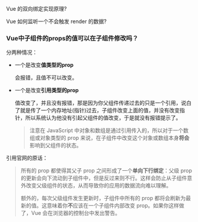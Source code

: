 Vue 的双向绑定实现原理?

Vue 如何监听一个不会触发 render 的数据?







### Vue中子组件的props的值可以在子组件修改吗？

分两种情况：

* 一个是改变**值类型的prop**

  会报错，且值不可以改变。

* 一个是改变**引用类型的prop**

  值改变了，并且没有报错，那是因为你父组件传递过去的只是一个引用，说白了就是传了一个内存地址(指针)过去，子组件改变上面的值，并没有改变指针，所以系统认为他没有引起父组件的值改变，于是就没有报错提示了。
  
  > 注意在 JavaScript 中对象和数组是通过引用传入的，所以对于一个数组或对象类型的 prop 来说，在子组件中改变这个对象或数组本身**将会**影响到父组件的状态。

引用官网的原话：

> 所有的 prop 都使得其父子 prop 之间形成了一个**单向下行绑定**：父级 prop 的更新会向下流动到子组件中，但是反过来则不行。这样会防止从子组件意外改变父级组件的状态，从而导致你的应用的数据流向难以理解。
>
> 额外的，每次父级组件发生更新时，子组件中所有的 prop 都将会刷新为最新的值。这意味着你**不**应该在一个子组件内部改变 prop。如果你这样做了，Vue 会在浏览器的控制台中发出警告。



